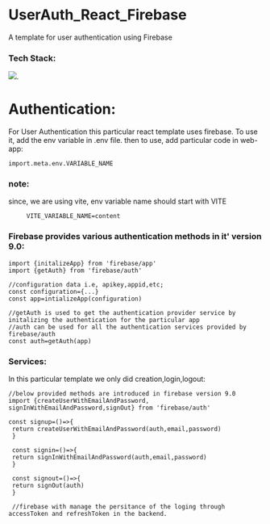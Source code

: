 # UserAuth_React_Firebase
A template for user authentication using Firebase

### Tech Stack:
![](https://skillicons.dev/icons?i=firebase,react,vite,html,js,tailwind).

# Authentication:
For User Authentication this particular react template uses firebase. To use it, add the env variable in .env file.
then to use, add particular code in web-app:

```
import.meta.env.VARIABLE_NAME
```

### note:
since, we are using vite, env variable name should start with VITE

```
     VITE_VARIABLE_NAME=content
```

### Firebase provides various authentication methods in it' version 9.0:

```
import {initalizeApp} from 'firebase/app'
import {getAuth} from 'firebase/auth'

//configuration data i.e, apikey,appid,etc;
const configuration={...}
const app=intializeApp(configuration)

//getAuth is used to get the authentication provider service by initalizing the authentication for the particular app
//auth can be used for all the authentication services provided by firebase/auth
const auth=getAuth(app)

```

### Services:

In this particular template we only did creation,login,logout:

```
//below provided methods are introduced in firebase version 9.0
import {createUserWithEmailAndPassword, signInWithEmailAndPassword,signOut} from 'firebase/auth'

const signup=()=>{
 return createUserWithEmailAndPassword(auth,email,password)
 }
 
 const signin=()=>{
 return signInWithEmailAndPassword(auth,email,password)
 }
 
 const signout=()=>{
 return signOut(auth)
 }
 
 //firebase with manage the persitance of the loging through accessToken and refreshToken in the backend.
```
